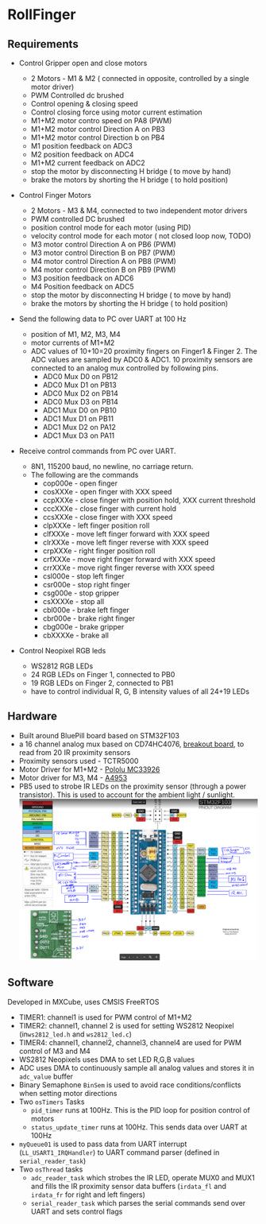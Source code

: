# RollFinger
 ## Requirements
  - Control Gripper open and close motors

    - 2 Motors - M1 & M2 ( connected in opposite, controlled by a single motor driver)
    - PWM Controlled dc brushed
    - Control opening & closing speed
    - Control closing force using motor current estimation
    - M1+M2 motor contro speed on PA8 (PWM)
    - M1+M2 motor control Direction A on PB3
    - M1+M2 motor control Direction b on PB4
    - M1 position feedback on ADC3
    - M2 position feedback on ADC4
    - M1+M2 current feedback on ADC2
    - stop the motor by disconnecting H bridge ( to move by hand)
    - brake the motors by shorting the H bridge ( to hold position)

 - Control Finger Motors
         
    - 2 Motors - M3 & M4, connected to two independent motor drivers
    - PWM controlled DC brushed
    - position control mode for each motor (using PID)
    - velocity control mode for each motor ( not closed loop now, TODO)
    - M3 motor control Direction A on PB6 (PWM)
    - M3 motor control Direction B on PB7 (PWM)
    - M4 motor control Direction A on PB8 (PWM)
    - M4 motor control Direction B on PB9 (PWM)
    - M3 position feedback on ADC6
    - M4 Position feedback on ADC5
    - stop the motor by disconnecting H bridge ( to move by hand)
    - brake the motors by shorting the H bridge ( to hold position)

 - Send the following data to PC over UART at 100 Hz

    - position of M1, M2, M3, M4 
    - motor currents of M1+M2
    - ADC values of 10+10=20 proximity fingers on Finger1 & Finger 2. The ADC values are sampled by ADC0 & ADC1. 10 proximity sensors are connected to an analog mux controlled by following pins. 
        - ADC0 Mux D0 on PB12
        - ADC0 Mux D1 on PB13
        - ADC0 Mux D2 on PB14
        - ADC0 Mux D3 on PB14
        - ADC1 Mux D0 on PB10
        - ADC1 Mux D1 on PB11
        - ADC1 Mux D2 on PA12
        - ADC1 Mux D3 on PA11

 
 - Receive control commands from PC over UART.
    - 8N1, 115200 baud, no newline, no carriage return.
	-   The following are the commands
        -   cop000e - open finger
	    -   cosXXXe -  open finger with XXX speed
	    -   ccpXXXe - close finger with position hold, XXX current threshold    
        -	cccXXXe - close finger with current hold
	    -	ccsXXXe - close finger with XXX speed
	    -   clpXXXe - left finger position roll
	    -   clfXXXe - move left finger forward with XXX speed
	    -   clrXXXe - move left finger reverse with XXX speed
	    -   crpXXXe - right finger position roll
	    -   crfXXXe - move right finger forward with XXX speed
	    -   crrXXXe - move right finger reverse with XXX speed
	    -   csl000e - stop left finger
	    -   csr000e - stop right finger
	    -   csg000e - stop gripper
        -   csXXXXe - stop all
	   	-   cbl000e - brake left finger
	    -   cbr000e - brake right finger
	    -   cbg000e - brake gripper
	   	-   cbXXXXe - brake all
 
 - Control Neopixel RGB leds
    - WS2812 RGB LEDs
    - 24 RGB LEDs on Finger 1, connected to PB0
    - 19 RGB LEDs on Finger 2, connected to PB1
    - have to control individual R, G, B intensity values of all 24+19 LEDs

 ## Hardware
 - Built around BluePill board based on STM32F103
 - a 16 channel analog mux based on CD74HC4076, [breakout board](https://robu.in/product/cd74hc4067-high-speed-%E2%80%8B%E2%80%8Bcmos-16-channel-analogdigital-multiplexer-breakout-module/), to read from 20 IR proximity sensors
 - Proximity sensors used - TCTR5000
 - Motor Driver for M1+M2 - [Pololu MC33926](https://www.pololu.com/product/1212)
 - Motor driver for M3, M4 - [A4953](http://fab.cba.mit.edu/classes/863.13/people/carney/p5/A4952-3-Datasheet.pdf)
 - PB5 used to strobe IR LEDs on the proximity sensor (through a power transistor). This is used to account for the ambient light / sunlight.
 ![Wiring](docs/wiring.png)


 ## Software
 Developed in MXCube, uses CMSIS FreeRTOS

 - TIMER1: channel1 is used for PWM control of M1+M2
 - TIMER2: channel1, channel 2 is used for setting WS2812 Neopixel (in`ws2812_led.h` and `ws2812_led.c`)
 - TIMER4: channel1, channel2, channel3, channel4 are used for PWM control of M3 and M4
 - WS2812 Neopixels uses DMA to set LED R,G,B values 
 - ADC uses DMA to continuously sample all analog values and stores it in `adc_value` buffer
 - Binary Semaphone `BinSem` is used to avoid race conditions/conflicts when setting motor directions
 - Two `osTimers` Tasks
     - `pid_timer` runs at 100Hz. This is the PID loop for position control of motors
     - `status_update_timer` runs at 100Hz. This sends data over UART at 100Hz
 - `myQueue01` is used to pass data from UART interrupt (`LL_USART1_IRQHandler`) to UART command parser (defined in `serial_reader_task`)
 - Two `osThread` tasks
     - `adc_reader_task` which strobes the IR LED, operate MUX0 and MUX1 and fills the IR proximity sensor data buffers (`irdata_fl` and `irdata_fr` for right and left fingers)
     - `serial_reader_task` which parses the serial commands send over UART and sets control flags